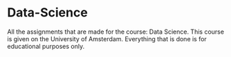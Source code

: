# Data-Science
All the assignments that are made for the course: Data Science. This course is given on the University of Amsterdam. Everything that is done is for educational purposes only.
